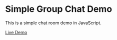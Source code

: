 # Simple Group Chat Demo

This is a simple chat room demo in JavaScript.

[Live Demo](http://samiahmedsiddiqui.github.io/simple-group-chat/index.html)
